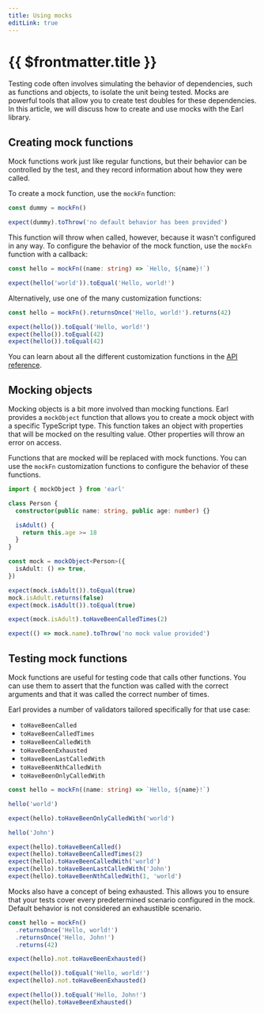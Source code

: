 ```yaml
---
title: Using mocks
editLink: true
---
```


# {{ $frontmatter.title }}

Testing code often involves simulating the behavior of dependencies, such as functions and objects, to isolate the unit being tested. Mocks are powerful tools that allow you to create test doubles for these dependencies. In this article, we will discuss how to create and use mocks with the Earl library.

## Creating mock functions

Mock functions work just like regular functions, but their behavior can be controlled by the test, and they record information about how they were called.

To create a mock function, use the `mockFn` function:

```ts
const dummy = mockFn()

expect(dummy).toThrow('no default behavior has been provided')
```

This function will throw when called, however, because it wasn't configured in any way. To configure the behavior of the mock function, use the `mockFn` function with a callback:

```ts
const hello = mockFn((name: string) => `Hello, ${name}!`)

expect(hello('world')).toEqual('Hello, world!')
```

Alternatively, use one of the many customization functions:

```ts
const hello = mockFn().returnsOnce('Hello, world!').returns(42)

expect(hello()).toEqual('Hello, world!')
expect(hello()).toEqual(42)
expect(hello()).toEqual(42)
```

You can learn about all the different customization functions in the [API reference](/api/mocks).

## Mocking objects

Mocking objects is a bit more involved than mocking functions. Earl provides a `mockObject` function that allows you to create a mock object with a specific TypeScript type. This function takes an object with properties that will be mocked on the resulting value. Other properties will throw an error on access.

Functions that are mocked will be replaced with mock functions. You can use the `mockFn` customization functions to configure the behavior of these functions.

```ts
import { mockObject } from 'earl'

class Person {
  constructor(public name: string, public age: number) {}

  isAdult() {
    return this.age >= 18
  }
}

const mock = mockObject<Person>({
  isAdult: () => true,
})

expect(mock.isAdult()).toEqual(true)
mock.isAdult.returns(false)
expect(mock.isAdult()).toEqual(true)

expect(mock.isAdult).toHaveBeenCalledTimes(2)

expect(() => mock.name).toThrow('no mock value provided')
```

## Testing mock functions

Mock functions are useful for testing code that calls other functions. You can use them to assert that the function was called with the correct arguments and that it was called the correct number of times.

Earl provides a number of validators tailored specifically for that use case:

- `toHaveBeenCalled`
- `toHaveBeenCalledTimes`
- `toHaveBeenCalledWith`
- `toHaveBeenExhausted`
- `toHaveBeenLastCalledWith`
- `toHaveBeenNthCalledWith`
- `toHaveBeenOnlyCalledWith`

```ts
const hello = mockFn((name: string) => `Hello, ${name}!`)

hello('world')

expect(hello).toHaveBeenOnlyCalledWith('world')

hello('John')

expect(hello).toHaveBeenCalled()
expect(hello).toHaveBeenCalledTimes(2)
expect(hello).toHaveBeenCalledWith('world')
expect(hello).toHaveBeenLastCalledWith('John')
expect(hello).toHaveBeenNthCalledWith(1, 'world')
```

Mocks also have a concept of being exhausted. This allows you to ensure that your tests cover every predetermined scenario configured in the mock. Default behavior is not considered an exhaustible scenario.

```ts
const hello = mockFn()
  .returnsOnce('Hello, world!')
  .returnsOnce('Hello, John!')
  .returns(42)

expect(hello).not.toHaveBeenExhausted()

expect(hello()).toEqual('Hello, world!')
expect(hello).not.toHaveBeenExhausted()

expect(hello()).toEqual('Hello, John!')
expect(hello).toHaveBeenExhausted()
```
